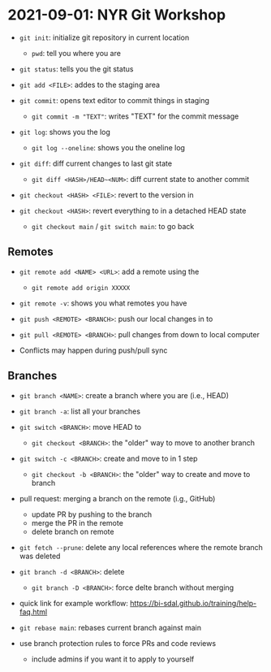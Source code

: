 # 2021-09-01: NYR Git Workshop

- `git init`: initialize git repository in current location
    - `pwd`: tell you where you are
- `git status`: tells you the git status
- `git add <FILE>`: addes <FILE> to the staging area
- `git commit`: opens text editor to commit things in staging
    - `git commit -m "TEXT"`: writes "TEXT" for the commit message

- `git log`: shows you the log
    - `git log --oneline`: shows you the oneline log
- `git diff`: diff current changes to last git state
    - `git diff <HASH>/HEAD~<NUM>`: diff current state to another commit

- `git checkout <HASH> <FILE>`: revert <FILE> to the version in <HASH>
- `git checkout <HASH>`: revert everything to <HASH> in a detached HEAD state
    - `git checkout main` / `git switch main`: to go back

## Remotes

- `git remote add <NAME> <URL>`: add a remote <NAME> using the <URL>
    - `git remote add origin XXXXX`

- `git remote -v`: shows you what remotes you have
- `git push <REMOTE> <BRANCH>`: push our local changes in <BRANCH> to <REMOTE>
- `git pull <REMOTE> <BRANCH>`: pull changes from <REMOTE> down to local computer <BRANCH>
- Conflicts may happen during push/pull sync

## Branches

- `git branch <NAME>`: create a branch where you are (i.e., HEAD)
- `git branch -a`: list all your branches
- `git switch <BRANCH>`: move HEAD to <BRANCH>
    - `git checkout <BRANCH>`: the "older" way to move to another branch

- `git switch -c <BRANCH>`: create and move to <branch> in 1 step
    - `git checkout -b <BRANCH>`: the "older" way to create and move to branch

- pull request: merging a branch on the remote (i.g., GitHub)
    - update PR by pushing to the branch
    - merge the PR in the remote
    - delete branch on remote
- `git fetch --prune`: delete any local references where the remote branch was deleted
- `git branch -d <BRANCH>`: delete <branch>
    - `git branch -D <BRANCH>`: force delte branch without merging

- quick link for example workflow: https://bi-sdal.github.io/training/help-faq.html

- `git rebase main`: rebases current branch against main

- use branch protection rules to force PRs and code reviews
    - include admins if you want it to apply to yourself

